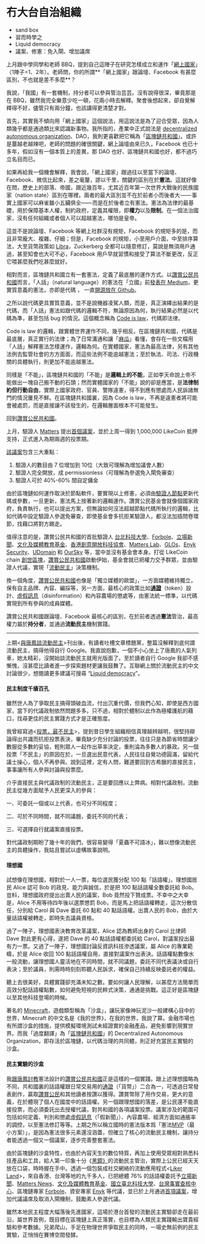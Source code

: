 # 冇大台自治組織

* sand box
* 習而時學之
* Liquid democracy
* 議案、修憲：免入閘、增加議席

上月跟中學同學和老師 BBQ，提到自己這陣子在研究怎樣成立和運作「[網上國家](https://matters.news/@dablog/%E8%BD%89-%E4%BB%A5%E5%8D%80%E5%A1%8A%E9%8F%88%E6%8A%80%E8%A1%93%E6%89%93%E9%80%A0%E8%99%9B%E6%93%AC%E5%9C%8B-%E8%99%9B%E6%93%AC%E5%9C%8B%E5%AE%B6%E6%99%82%E4%BB%A3%E7%9A%84%E5%85%AC%E6%B0%91%E8%BA%AB%E4%BB%BD%E6%8E%A2%E8%A8%8E-%E5%B7%B4%E9%BB%8E%E5%9C%8B%E5%AE%B6%E7%A7%91%E7%A0%94%E4%B8%AD%E5%BF%83%E5%B8%B8%E4%BB%BB%E7%A0%94%E7%A9%B6%E5%93%A1-primavera-de-filippi-citizenship-in-the-era-of-blockchain-based-virtual-nations-%E7%B9%81%E4%B8%AD%E8%AD%AF-zdpuB1NX358yf7SRRKsckAAEatAVPehwdXma4wDe3RPmVaQaU)」（1陣子=1、2年）。老師問，你的所謂**「網上國家」跟論壇、Facebook 有甚麼區別，不也就是差不多麼**？

我說，「我國」有一套機制，持分者可以參與管治芸芸。沒有說得很深，畢竟那是在 BBQ，雖然我完全樂意少吃一頓，花兩小時去解釋。聚會後想起來，卻自覺解釋得不好，儘管只有兩分鐘，也該講得更清楚才對。

首先，其實我不傾向用「網上國家」這個說法，用這說法是為了迎合受眾，因為人類幾乎都是通過類比來認識新事物。我所指的，產業中正式說法是 [decentralized autonomous organization](https://ckxpress.com/republic-of-blockchain/)、DAO，我則更喜歡把它稱為「[區塊鏈共和國](https://ckxpress.com/republic-of-blockchain/)」。或許是薑越老越辣吧，老師的問題的確很關鍵，網上論壇由來已久，Facebook 也已十多年，假如沒有一個本質上的差異，那 DAO 也好、區塊鏈共和國也好，都不過巧立名目而已。

如果再給我一個機會解釋，我會說，「網上國家」跟過往以至當下的論壇、Facebook、微信比起來，差之毫釐，謬以千里，關鍵的區別在於**憲法**。這就好像在問，歷史上的部落、帝國，跟近幾百年，尤其近百年第一次世界大戰後的民族國家（nation state）區別在哪裡。兩者的最大區別並不在於前者小而後者大 —— 事實上國家可以麻雀雖小五臟俱全—— 而是在於後者立有憲法。憲法為法律的最基礎，用於保障基本人權，制約政府，定義其權限，即**權力**以及**限制**。在一個法治國家，沒有任何組織或者個人可以超越憲法，哪怕是皇帝。

這並不是說論壇、Facebook 等網上社群沒有規矩，Facebook 的規矩多的是，而且非常龐大、複雜、仔細；但是，Facebook 的規矩，小至用戶介面，中至排序算法，大至貨幣政策如 [Libra](https://libra.org/en-US/)，Zuckerberg 全都可以隨意修訂，莫說是無須用戶通過，甚至知會也大可不必，Facebook 用戶早就習慣和接受了算法不斷更改，反正它喂甚麼我們吃甚麼就好。

相對而言，區塊鏈共和國立有一套憲法，定義了最底層的運作方式。以[讚賞公民共和國](https://like.co/in/getapp)而言，「人話」（natural language）的憲法在「立國」前[發表在 Medium](https://medium.com/likecoin/genesis-republic-of-liker-land-3903bd4d3bc6)，更實質意義的憲法，亦即是代碼 ， 一直[開源放在 Github](https://github.com/likecoin)。

之所以說代碼更具實質意義，並不是說機器凌駕人類，而是，真正演繹出結果的是代碼，而「人話」憲法如跟代碼的邏輯不符，無論原因為何，執行結果必然是以代碼為準，甚至包括 bug 的情況。這個概念稱為 [Code is law](https://harvardmagazine.com/2000/01/code-is-law-html)，代碼即法律。

Code is law 的邏輯，跟實體世界運作不同，幾乎相反。在區塊鏈共和國，代碼是最底層，真正實行的法律；為了日常溝通和讓「[麻瓜](https://en.wikipedia.org/wiki/Muggle)」看懂，會存在一些文檔用「人話」解釋憲法怎樣運作，邏輯為何。在實體國家，憲法為最高法律，另有其他法例去監管社會的方方面面，而這些法例不能逾越憲法；至於執法、司法、行政機關的具體執行，則更加不能逾越憲法。

同樣是「不能」，區塊鏈共和國的「不能」是**邏輯上的不能**，正如李天命說上帝不能做出一塊自己搬不動的石頭；然而實體國家的「不能」說的卻是應當，是**法律制約但行動自由**，實際上國家政府、官員、警隊違憲，得不到應有懲處而人民訴諸無門的情況屢見不鮮。在區塊鏈共和國裏，因為 Code is law，不再是違憲者將可能會被處罰，而是直接讓不該發生的，在邏輯層面根本不可能發生。

回到[讚賞公民共和國](https://matters.news/@ckxpress/%E7%AD%94%E5%AE%A2%E5%95%8F-%E8%AE%9A%E8%B3%9E%E5%85%AC%E6%B0%91%E5%85%B1%E5%92%8C%E5%9C%8B%E8%B7%9F%E4%B8%80%E8%88%AC%E7%B6%B2%E4%B8%8A%E7%A4%BE%E7%BE%A4%E6%9C%89%E4%BD%95%E5%8D%80%E5%88%A5-bafyreicvbe6hrhki4oz3vlwn4xvsz5urdexklzcqztcwetug5rrg3zjhdq)。

上月，驗證人 [Matters](https://matters.news/) 提出[首個議案](https://likecoin.bigdipper.live/proposals/1)，並於上周一得到 1,000,000 LikeCoin 抵押支持，正式進入為期兩週的投票期。

[該議案](https://likecoin.bigdipper.live/proposals/1)包含三大重點：

1. 驗證人的數目由 7 位增加到 10位（大致可理解為增加議會人數）
2. 驗證人完全開放，成 permissionless（可理解為參選免入閘免審查）
3. 驗證人可於 40%-60% 間自定傭金

由於區塊鏈如何運作取決於節點軟件，要實現以上修憲，必須由[驗證人節點](https://github.com/likecoin/likecoin-chain)更新代碼或參數，一旦更新，憲法馬上按著新的邏輯運作。讚賞公民基金會就像個國家政府，負責執行，也可以提出方案，但無論如何沒法超越節點代碼所執行的邏輯，比如代碼中設定驗證人參選免審查，即使基金會多抗拒某驗證人，都沒法加插問卷環節，找藉口將對方踢走。

值得注意的是，讚賞公民共和國的首批驗證人 [台北科技大學](https://www.ntut.edu.tw/)、[Forbole](https://www.forbole.com/)、[立場新聞](https://thestandnews.com/)、[文化及媒體教育基金](https://www.cmef.org.hk/eng)、[香港創意開放科技協會](https://cota.hk/)、[Matters Lab](https://matters.news/)、[GLOs](https://www.glos.world/)、[Enyk Security](https://enyk.io/)、[UDomain](https://www.udomain.com/) 和 [OurSky](https://oursky.com/) 等，當中並沒有基金會本身。打從 LikeCoin chain [創世區塊](https://medium.com/likecoin/genesis-republic-of-liker-land-3903bd4d3bc6)，[讚賞公民共和國](https://matters.news/@ckxpress/%E7%AD%94%E5%AE%A2%E5%95%8F-%E8%AE%9A%E8%B3%9E%E5%85%AC%E6%B0%91%E5%85%B1%E5%92%8C%E5%9C%8B%E8%B7%9F%E4%B8%80%E8%88%AC%E7%B6%B2%E4%B8%8A%E7%A4%BE%E7%BE%A4%E6%9C%89%E4%BD%95%E5%8D%80%E5%88%A5-bafyreicvbe6hrhki4oz3vlwn4xvsz5urdexklzcqztcwetug5rrg3zjhdq)啟動伊始，基金會就已把權力交予群眾，並由驗證人代議，實現「[流動民主](https://matters.news/@edmond/%E6%B0%91%E4%B8%BB-1-0-%E5%88%B0-3-0-%E6%B5%81%E5%8B%95%E6%B0%91%E4%B8%BB-zdpuB2u9ZnKdsWz7eTfXHNyesgX1oqmpcymFrXZBb3Y7j23oa)」決策機制。

換一個角度，[讚賞公民共和國](https://matters.news/@ckxpress/%E7%AD%94%E5%AE%A2%E5%95%8F-%E8%AE%9A%E8%B3%9E%E5%85%AC%E6%B0%91%E5%85%B1%E5%92%8C%E5%9C%8B%E8%B7%9F%E4%B8%80%E8%88%AC%E7%B6%B2%E4%B8%8A%E7%A4%BE%E7%BE%A4%E6%9C%89%E4%BD%95%E5%8D%80%E5%88%A5-bafyreicvbe6hrhki4oz3vlwn4xvsz5urdexklzcqztcwetug5rrg3zjhdq)也像是「獨立媒體的歐盟」，一方面媒體維持獨立，保有自主品牌、內容、編採等，另一方面，最核心的政策比如[**通證**](https://matters.news/@ckxpress/%E6%BC%82%E6%B5%81%E6%95%99%E5%AE%A4-ii-%E5%BE%9E%E5%83%B9%E5%80%BC%E5%88%B0%E5%83%B9%E6%A0%BC-zdpuAshJFdgUT9TC1NSY3F7CF8LYJZdneebJx21tgB34TTXAX)（token）設計、[虛假訊息](https://matters.news/@ckxpress/%E9%80%99%E6%98%AF%E4%BF%A1%E6%81%AF%E6%9C%80%E8%B1%90%E5%AF%8C%E7%9A%84%E5%B9%B4%E4%BB%A3-%E9%80%99%E6%98%AF%E4%BF%A1%E6%81%AF%E6%9C%80%E8%99%9B%E5%81%87%E7%9A%84%E5%B9%B4%E4%BB%A3-zdpuAmfRbUp6FZVbEKrT3pZZX4ztR1ek5DBTGfvSNnZuu8Ryy)（disinformation）和內容農場的懲處等，由憲法統一標準，以代碼實現到所有參與的成員媒體。

讚賞公民共和國跟論壇、Facebook 最核心的區別，在於前者透過**憲法**管治，最高權力屬於**持分者**，並通過**流動民主**機制實踐。

-----------

上期&lt;[與唐鳳談流動民主](https://ckxpress.com/liquid-democracy-with-audrey-tang/)&gt;刊出後，有讀者吐槽文章標題黨，整篇沒解釋到底何謂流動民主，搞得他得自行 Google。我直說抱歉，一個不小心坐上了唐鳳的人氣列車，她太精彩，沒開始談流動民主就用光版面了。至於讀者自行 Google 我卻不感慚愧，沒甚麼比讀者進一步探索題材更讓我鼓舞了。互聯網上關於流動民主的中文討論很少，想閱讀更多建議可搜尋 “[Liquid democracy](https://en.wikipedia.org/wiki/Liquid_democracy)”。

#### 民主制度千瘡百孔

雖然世人為了爭取民主搞得頭破血流，付出沉重代價，但我們心知，即使是西方國家，當下的代議政制依然問題多多。只不過，相對於體制以此作為極權護航的藉口，找尋更佳的民主實踐方式才是正確態度。

我曾經寫過&lt;[投票，最不民主](https://ckxpress.com/voting-is-the-least-democratic/)&gt;，提到昔日學生組織相信真理越辨越明，很堅持辯論得出共識而抗拒投票表決，畢竟缺少充分討論的投票，往往只是為節省時間讓少數服從多數的妥協，輕則眾人一起作出草率決定，重則淪為多數人的暴政。另一個投票「不民主」的原因在於，一旦選出民意代表，人民往往自覺功德圓滿，留給代議士操心，個人不再參與。說到這裡，定有人問，難道要回到古希臘的直接民主，事事讓所有人參與討論與投票麼。

介乎直接民主與代議政制的流動民主，正是要回應以上弊病。相對代議政制，流動民主從幾方面賦予人民更深入的參與：

一、可委託一個或以上代表，也可分不同程度；

二、可於不同時間，就不同議題，委託不同的代表；

三、可選擇自行就議案直接投票。

對代議政制期盼了幾十年的我們，很容易變得「夏蟲不可語冰」，難以想像流動民主的具體操作，我姑且嘗試以虛構故事說明。

#### 理想國

試想像在理想國，相對於一人一票，每位選民獲分配 100 點「話語權」。理想國居民 Alice 認可 Bob 的政見、能力與誠信，於是把 100 點話語權全數委託給 Bob。豈料，理想國政府提出出賣人民的議案，Bob 竟然投下贊成票。不幸中之大幸是，Alice 不用等待四年後以選票懲罰 Bob，而是馬上把話語權轉走，這次分散信任，分別給 Carol 與 Dave 委託 60 點和 40 點話語權。出賣人民的 Bob，由於大量話語權被轉走，即時失去議員資格。

過了一陣子，理想國表決教育改革議案，Alice 認為教師出身的 Carol 比律師 Dave 對此更有心得，遂把 Dave 的 40 點話語權都委託給 Carol，對議案投出最有力一票。又過了一陣子，理想國討論反資訊科技滲透議案，屬 Alice 的專業範疇，於是 Alice 收回 100 點話語權自用，直接對議案作出表決。話語權點數像水一般流動，讓理想國人靈活地在不同時間，就不同議題，委託不同代表議決或自行表決；至於議員，則需時時刻刻聆聽人民訴求，確保自己持續反映委託者的權益。

聽上去很美好，具體實踐卻充滿未知之數。要如何讓人民理解，以甚麼方法簡單而高效分配話語權點數，如何避免短視的民粹式決策，通通是挑戰。這正好是區塊鏈以至其他科技登場的時候。

著名的 [Minecraft](https://ckxpress.com/minecraft-letter/)，遊戲類型稱為「沙盒」，讓玩家像神玩泥沙一般建構心目中的世界，Minecraft 的中文名是《我的世界》，在我的世界，我說了算。金融市場也有所謂沙盒的措施，提供模擬環境測試未經證實的金融產品，避免影響到現實世界。而我「過度翻譯」為「[區塊鏈共和國](https://ckxpress.com/republic-of-blockchain/)」的 Decentralized Autonomous Organization，即存活於區塊鏈，以代碼治理的共同體，則正好充當民主實驗的沙盒。

#### 民主實驗的沙盒

我[跟唐鳳討教](https://ckxpress.com/liquid-democracy-with-audrey-tang/)憲法設計的[讚賞公民共和國](https://liker.land/)正是這樣的一個實踐。跟上述理想國略為不同，共和國裏的話語權跟日常交易用的[通證](https://ckxpress.com/from-value-to-price/)（「貨幣」）二合為一，可透過日常發表創作，贏取[讚賞公民](https://ckxpress.com/design-of-civic-liker-mechanism/)和其他讀者按讚以獲得。讚賞幣除了用作交易，更大的意義，在於體現了個人在國度中的話語權。另一個跟理想國的落差，是公民還不能直接投票，而必須委託出去授權代議，對共和國的各項議案投票。議案涉及的範圍可包括如何定義、判別和懲處[虛假訊息](https://ckxpress.com/taiwan-factcheck-center/)（「假新聞」）、內容農場、經濟方面如通脹率的調控，以至憲法修訂等等。上期之所以稱立國時的憲法版本爲「憲法[MVP](https://ckxpress.com/mvp/)（最小方案）」，是因為憲法很多元素還沒涵蓋，但確立了核心的流動民主機制，讓持分者能透過一個又一個議案，逐步完善整套憲法。

由於區塊鏈的沙盒特性，也由於內容天生的數位特質，再加上使用受眾相對熟悉科技產品和工具，給人第一印象十分《[黑鏡》](https://en.wikipedia.org/wiki/Black_Mirror)的流動民主管治，實際上公民已經天天放在口袋，時時握在手中。透過一個包裝成社交網絡的流動應用程式&lt;[Liker Land](https://like.co/in/getapp)&gt;，來自香港、台灣等地的九千多人，已把總體 76% 的話語權委託予[立場新聞](https://www.thestandnews.com/)、[Matters News](https://matters.news/)、[文化及媒體教育基金](https://www.cmef.org.hk/)、[國立臺北科技大學](https://www.ntut.edu.tw/)、[台灣事實查核中心](https://tfc-taiwan.org.tw/)、區塊鏈專家 [Forbole](https://www.forbole.com/)、資安專家 [Enyk](https://enyk.io/) 等代議，並已於上月通過[首項議案](https://likecoin.bigdipper.live/proposals/1)，增加代議議席及取消入閘機制，鼓勵素人參選代議。

雖然本地民主程度大幅落後先進國家，這場於港台首發的流動民主實驗卻走在最前沿，屬世界首例，既目標在區塊鏈上真正落實，也目標為人類民主實踐輸出寶貴經驗和參考數據。兄弟爬山，手足在物理世界爭取民主的同時，一場史無前例的民主實驗，正悄悄在賽博空間發酵。

